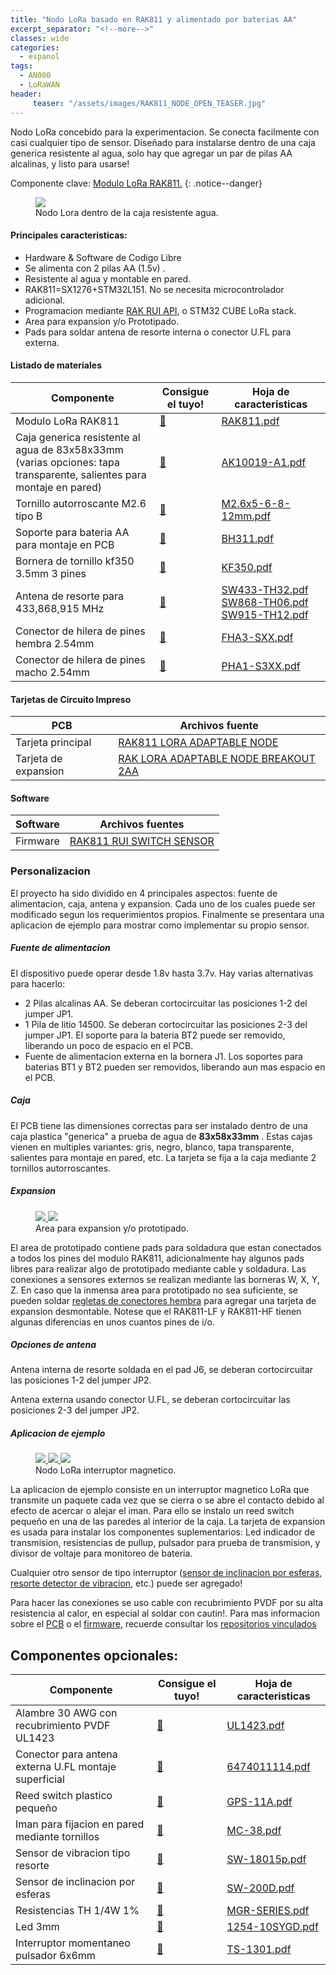 ```yaml
---
title: "Nodo LoRa basado en RAK811 y alimentado por baterias AA"
excerpt_separator: "<!--more-->"
classes: wide
categories:
  - espanol
tags:
  - AN000
  - LoRaWAN
header:
     teaser: "/assets/images/RAK811_NODE_OPEN_TEASER.jpg"
---
```


Nodo LoRa concebido para la experimentacion. Se conecta facilmente con casi cualquier tipo de sensor. Diseñado para instalarse dentro
de una caja generica resistente al agua, solo hay que agregar un par de pilas AA alcalinas, y listo para usarse!

Componente clave: [Modulo LoRa RAK811.](https://s.click.aliexpress.com/e/_eOuZFX)
{: .notice--danger}

<figure>
	<a href="/assets/images/RAK811_NODE_OPEN.jpg"> <img src="/assets/images/RAK811_NODE_OPEN_MEDIUM.jpg"> </a>
	<figcaption>Nodo Lora dentro de la caja resistente agua.</figcaption>
</figure>


#### Principales caracteristicas:
* Hardware & Software de Codigo Libre
* Se alimenta con 2 pilas AA (1.5v) .
* Resistente al agua y montable en pared.
* RAK811=SX1276+STM32L151. No se necesita microcontrolador adicional.
* Programacion mediante [RAK RUI API](https://docs.rakwireless.com/RUI/), o STM32 CUBE LoRa stack.
* Area para expansion y/o Prototipado.
* Pads para soldar antena de resorte interna o conector U.FL para externa.


#### Listado de materiales

| Componente         | Consigue el tuyo! | Hoja de caracteristicas                                          | 
| -------- | ------ | ------------------------------------------------------------ |
| Modulo LoRa RAK811    | [💸](https://s.click.aliexpress.com/e/_eLfvcx)     | [RAK811.pdf](/assets/pdf/RAK811.pdf)           |
| Caja generica resistente al agua de 83x58x33mm  (varias opciones: tapa transparente, salientes para montaje en pared)    | [💸](https://s.click.aliexpress.com/e/_etjbbv)  | [AK10019-A1.pdf](/assets/pdf/AK10019-A1.pdf)                               |
| Tornillo autorroscante M2.6  tipo B    | [💸](https://s.click.aliexpress.com/e/_esHHyb)     | [M2.6x5-6-8-12mm.pdf](/assets/pdf/M2.6x5-6-8-12mm.pdf)           |
| Soporte para bateria AA para montaje en PCB  | [💸](https://s.click.aliexpress.com/e/_eLNd1H)  | [BH311.pdf](/assets/pdf/BH311.pdf) | 
| Bornera de tornillo kf350 3.5mm 3 pines | [💸](https://s.click.aliexpress.com/e/_eLjzKB)  | [KF350.pdf](/assets/pdf/KF350.pdf)                           |
| Antena de resorte para 433,868,915 MHz| [💸](https://s.click.aliexpress.com/e/_eMkqgn)  | [SW433-TH32.pdf](/assets/pdf/SW433-TH32.pdf) [SW868-TH06.pdf](/assets/pdf/SW868-TH06.pdf) [SW915-TH12.pdf](/assets/pdf/SW915-TH12.pdf)
| Conector de hilera de pines hembra 2.54mm  | [💸](https://s.click.aliexpress.com/e/_eNYVzN)  | [FHA3-SXX.pdf](/assets/pdf/FHA3-S1XX.pdf)                           |
| Conector de hilera de pines macho 2.54mm  | [💸](https://s.click.aliexpress.com/e/_eP34IL)  | [PHA1-S3XX.pdf](/assets/pdf/PHA1-S3XX.pdf)                           |

#### Tarjetas de Circuito Impreso

| PCB    |  Archivos fuente                                          | 
| -------- | ------------------------------------------------------------ |
| Tarjeta principal     | [RAK811 LORA ADAPTABLE NODE](https://github.com/galopago/RAK811_LORA_ADAPTABLE_NODE)           |
| Tarjeta de expansion  | [RAK LORA ADAPTABLE NODE BREAKOUT 2AA](https://github.com/galopago/RAK_LORA_ADAPTABLE_NODE_BREAKOUT_2AA)        |

#### Software

| Software    | Archivos fuentes                                          | 
| -------- | ------------------------------------------------------------ |
| Firmware    | [RAK811 RUI SWITCH SENSOR](https://github.com/galopago/RAK811_RUI_SWITCH_SENSOR)           |

### Personalizacion
El proyecto ha sido dividido en 4 principales aspectos: fuente de alimentacion, caja, antena y expansion. Cada uno de los cuales puede ser modificado segun los requerimientos propios. Finalmente se presentara una aplicacion de ejemplo para mostrar como implementar su propio sensor.

##### Fuente de alimentacion
El dispositivo puede operar desde 1.8v hasta 3.7v. Hay varias alternativas para hacerlo:
* 2 Pilas alcalinas AA. Se deberan cortocircuitar las posiciones 1-2 del jumper JP1.
* 1 Pila de litio 14500. Se deberan cortocircuitar las posiciones 2-3 del jumper JP1. El soporte para la bateria BT2 puede ser removido, liberando un poco de espacio en el PCB.
* Fuente de alimentacion externa en la bornera J1. Los soportes para baterias BT1 y BT2 pueden ser removidos, liberando aun mas espacio en el PCB.

##### Caja
El PCB tiene las dimensiones correctas para ser instalado dentro de una caja plastica "generica" a prueba de agua de **83x58x33mm** . Estas cajas vienen en multiples variantes: gris, negro, blanco, tapa transparente, salientes para montaje en pared, etc. La tarjeta se fija a la caja mediante 2 tornillos autorroscantes.

##### Expansion

<figure class="half">
	<a href="/assets/images/RAK811_NODE_EXPANSION.jpg"> <img src="/assets/images/RAK811_NODE_EXPANSION_MEDIUM.jpg"> </a>
	<a href="/assets/images/RAK811_NODE_PINOUT.png"> <img src="/assets/images/RAK811_NODE_PINOUT.png"> </a>
	<figcaption>Area para expansion y/o prototipado.</figcaption>
</figure>

El area de prototipado contiene pads para soldadura que estan conectados a todos los pines del modulo RAK811, adicionalmente hay algunos pads libres para realizar algo de prototipado mediante cable y soldadura. Las conexiones a sensores externos se realizan mediante las borneras W, X, Y, Z. En caso que la inmensa area para prototipado no sea suficiente, se pueden soldar [regletas de conectores hembra](https://rimstar.org/science_electronics_projects/pin_headers_soldering_cutting_male_female.htm) para agregar una tarjeta de expansion desmontable.
Notese que el RAK811-LF y RAK811-HF tienen algunas diferencias en unos cuantos pines de i/o.


##### Opciones de antena
Antena interna de resorte soldada en el pad J6, se deberan cortocircuitar las posiciones 1-2 del jumper JP2.


Antena externa usando conector U.FL, se deberan cortocircuitar las posiciones 2-3 del jumper JP2. 

##### Aplicacion de ejemplo

<figure class="third">
	<a href="/assets/images/RAK811_NODE_RESISTORS.jpg"> <img src="/assets/images/RAK811_NODE_RESISTORS_MEDIUM.jpg"> </a>
	<a href="/assets/images/RAK811_NODE_REEDSWITCH.jpg"> <img src="/assets/images/RAK811_NODE_REEDSWITCH_MEDIUM.jpg"> </a>
	<a href="/assets/images/RAK811_NODE_CLOSED.jpg"> <img src="/assets/images/RAK811_NODE_CLOSED_MEDIUM.jpg"> </a>
	<figcaption>Nodo LoRa interruptor magnetico.</figcaption>
</figure>

La aplicacion de ejemplo consiste en un interruptor magnetico LoRa que transmite un paquete cada vez que se cierra o se abre el contacto debido al efecto de acercar o alejar el iman. Para ello se instalo un reed switch pequeño en una de las paredes al interior de la caja.
La tarjeta de expansion es usada para instalar los componentes suplementarios: Led indicador de transmision, resistencias de pullup, pulsador para  prueba de transmision, y divisor de voltaje para monitoreo de bateria. 

Cualquier otro sensor de tipo interruptor ([sensor de inclinacion por esferas, resorte detector de vibracion](http://blog.vidianindhita.com/2018/02/27/all-about-tilt-switches/), etc.) puede ser agregado!

Para hacer las conexiones se uso cable con recubrimiento PVDF por su alta resistencia al calor, en especial al soldar con cautin!. 
Para mas informacion sobre el [PCB](#tarjetas-de-circuito-impreso) o el  [firmware](#software), recuerde consultar los [repositorios vinculados](#tarjetas-de-circuito-impreso)
 

## Componentes opcionales:

| Componente         | Consigue el tuyo! | Hoja de caracteristicas                                          | 
| -------- | ------ | ------------------------------------------------------------ |
| Alambre 30 AWG con recubrimiento PVDF UL1423     | [💸](https://s.click.aliexpress.com/e/_eL2EYB)     | [UL1423.pdf](/assets/pdf/UL1423.pdf)           |
| Conector para antena externa U.FL montaje superficial    | [💸](https://s.click.aliexpress.com/e/_esRDv9)     | [6474011114.pdf](/assets/pdf/6474011114.pdf)           |
| Reed switch plastico pequeño     | [💸](https://s.click.aliexpress.com/e/_eMfNwB)  | [GPS-11A.pdf](/assets/pdf/GPS-11A.pdf)                               |
| Iman para fijacion en pared mediante tornillos     | [💸](https://s.click.aliexpress.com/e/_eNjkcJ)  | [MC-38.pdf](/assets/pdf/MC-38.pdf)                               |
| Sensor de vibracion tipo resorte | [💸](https://s.click.aliexpress.com/e/_eNnywb)  | [SW-18015p.pdf](/assets/pdf/SW-18015p.pdf)                               |
| Sensor de inclinacion por esferas     | [💸](https://s.click.aliexpress.com/e/_eMEXVd)  | [SW-200D.pdf](/assets/pdf/SW-200D.pdf)                               |
| Resistencias TH 1/4W 1%    | [💸](https://s.click.aliexpress.com/e/_etm4gJ)  | [MGR-SERIES.pdf](/assets/pdf/MGR-SERIES.pdf)                               |
| Led 3mm    | [💸](https://s.click.aliexpress.com/e/_eN09ER)  | [1254-10SYGD.pdf](/assets/pdf/1254-10SYGD.pdf)                               |
| Interruptor momentaneo pulsador  6x6mm  | [💸](https://s.click.aliexpress.com/e/_etiG5l)  | [TS-1301.pdf](/assets/pdf/TS-1301.pdf)                               |
                     